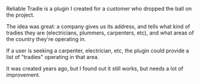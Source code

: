 Reliable Tradie is a plugin I created for a customer who dropped the ball on the project.

The idea was great: a company gives us its address, and tells what kind of tradies they are (electricians, plummers, carpenters, etc), and what areas of the country
they're operating in. 

If a user is seeking a carpenter, electrician, etc, the plugin could provide a list of "tradies" operating in that area.

It was created years ago, but I found out it still works, but needs a lot of improvement. 
